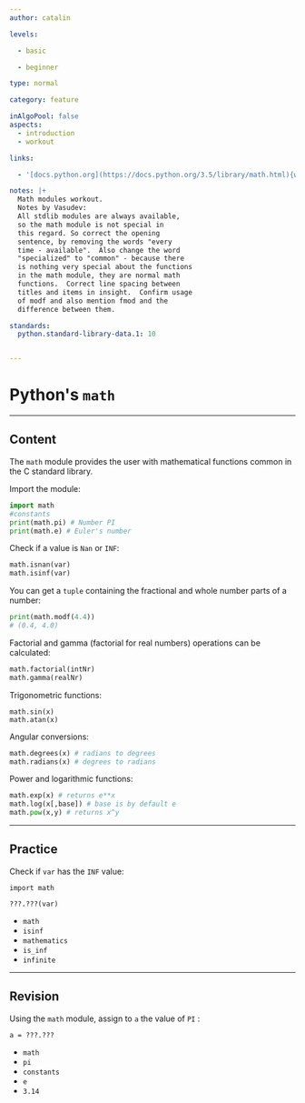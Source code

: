 ```yaml
---
author: catalin

levels:

  - basic

  - beginner

type: normal

category: feature

inAlgoPool: false
aspects:
  - introduction
  - workout

links:

  - '[docs.python.org](https://docs.python.org/3.5/library/math.html){website}'

notes: |+
  Math modules workout.
  Notes by Vasudev:
  All stdlib modules are always available,
  so the math module is not special in
  this regard. So correct the opening
  sentence, by removing the words "every
  time - available".  Also change the word
  "specialized" to "common" - because there
  is nothing very special about the functions
  in the math module, they are normal math
  functions.  Correct line spacing between
  titles and items in insight.  Confirm usage
  of modf and also mention fmod and the
  difference between them.

standards:
  python.standard-library-data.1: 10


---
```


# Python's `math`

---
## Content

The `math` module provides the user with mathematical functions common in the C standard library.

Import the module:
```python
import math
#constants
print(math.pi) # Number PI
print(math.e) # Euler's number
```

Check if a value is `Nan` or `INF`:
```python
math.isnan(var)
math.isinf(var)

```

You can get a `tuple` containing the fractional and whole number parts of a number:
```python
print(math.modf(4.4))
# (0.4, 4.0)
```
Factorial and gamma (factorial for real numbers) operations can be calculated:
```python
math.factorial(intNr)
math.gamma(realNr)

```

Trigonometric functions:
```pyton
math.sin(x)
math.atan(x)
```
Angular conversions:
```python
math.degrees(x) # radians to degrees
math.radians(x) # degrees to radians
```

Power and logarithmic functions:
```python
math.exp(x) # returns e**x
math.log(x[,base]) # base is by default e
math.pow(x,y) # returns x^y
```

---
## Practice

Check if `var` has the `INF` value:
```
import math

???.???(var)
```


* `math`
* `isinf`
* `mathematics`
* `is_inf`
* `infinite`

---
## Revision

Using the `math`  module, assign to `a` the value of `PI` :
```
a = ???.???
```


* `math`
* `pi`
* `constants`
* `e`
* `3.14`
